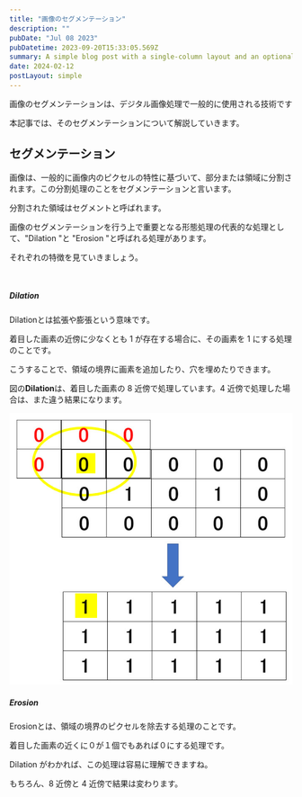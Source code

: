 ```yaml
---
title: "画像のセグメンテーション"
description: ""
pubDate: "Jul 08 2023"
pubDatetime: 2023-09-20T15:33:05.569Z
summary: A simple blog post with a single-column layout and an optional cover banner.
date: 2024-02-12
postLayout: simple
---
```


<span style="font-weight: 400;">画像のセグメンテーションは、デジタル画像処理で一般的に使用される技術です</span>

本記事では、そのセグメンテーションについて解説していきます。

<h2>セグメンテーション</h2>
<span style="font-weight: 400;">画像は、一般的に画像内のピクセルの特性に基づいて、部分または領域に分割されます。この分割処理のことをセグメンテーションと言います。</span>

<span style="font-weight: 400;">分割された領域はセグメントと呼ばれます。</span>

<span style="font-weight: 400;">画像のセグメンテーションを行う上で重要となる形態処理の代表的な処理として、"Dilation "と "Erosion "と呼ばれる処理があります。</span>

<span style="font-weight: 400;">それぞれの特徴を見ていきましょう。</span>

&nbsp;

<h5><strong>Dilation</strong></h5>
<span style="font-weight: 400;">Dilationとは拡張や膨張という意味です。</span>

<span style="font-weight: 400;">着目した画素の近傍に少なくとも 1 が存在する場合に、その画素を 1 にする処理のことです。</span>

こうすることで、領域の境界に画素を追加したり、穴を埋めたりできます。

図の<strong>Dilation</strong>は、着目した画素の 8 近傍で処理しています。4 近傍で処理した場合は、また違う結果になります。

![blog placeholder](/src/assets/post/ml8-1.jpg)

<h5><strong>Erosion</strong></h5>
Erosionとは、<span style="font-weight: 400;">領域の境界のピクセルを除去する処理のことです。</span>

<span style="font-weight: 400;">着目した画素の近くに０が１個でもあれば０にする処理です。</span>

Dilation がわかれば、この処理は容易に理解できますね。

もちろん、8 近傍と 4 近傍で結果は変わります。

&nbsp;
